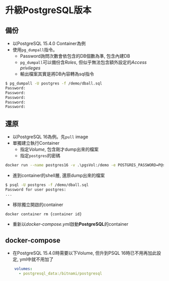# 升級PostgreSQL版本 #

## 備份 ##
- 以PostgreSQL 15.4.0 Container為例
- 使用`pg_dumpall`指令。
    - Password詢問次數會依包含的DB個數為準, 包含內建DB
    - `pg_dumpall`可以備份含*Roles*, 但似乎無法包含額外設定的*Access privileges*
    - 輸出檔案其實是將DB內容轉為sql指令
```bash
$ pg_dumpall -U postgres -f /demo/dball.sql
Password:
Password:
Password:
Password:
Password:
```
## 還原 ##
- 以PostgreSQL 16為例。先`pull` image
- 單獨建立執行Container
    - 指定*Volume*, 包含剛才dump出來的檔案
    - 指定`postgres`的密碼
```bash
docker run --name postgres16 -v .\pgsVol:/demo -e POSTGRES_PASSWORD=P@ssw0rd! -d bitnami/postgresql:latest
```
- 進到container的shell層, 還原dump出來的檔案
```bash
$ psql -U postgres -f /demo/dball.sql
Password for user postgres:
...
```
- 移除獨立開啟的container
```bash
docker container rm {container id}
```
- 重新以*docker-compose.yml*啟動**PostgreSQL**的container

## docker-compose ##
- 在PostgreSQL 15.4.0時需要以下Volume, 但升到PSQL 16時已不用再加此設定, yml中就不用加了
```yml
    volumes:
      - postgresql_data:/bitnami/postgresql
```